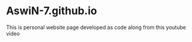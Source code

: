 # AswiN-7.github.io

This is personal website page developed as code along from this youtube video 
